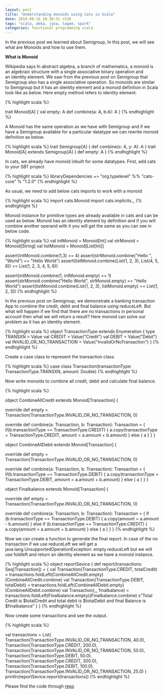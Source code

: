 ```yaml
---
layout: post
title: "Understanding monoids using Cats in Scala"
date: 2018-09-16 18:30:51 +530
tags: "scala, akka, java, lagom, spark"
categories: functional programming scala
---
```


In the previous post we learned about Semigroup, In this post, we will see what are Monoids and how to use them.

**What is Monoid**

Wikipedia says In abstract algebra, a branch of mathematics, a monoid is an algebraic structure with a single associative binary operation and an identity element. We saw from the previous post on Semigroup that Semigroup also has a single associative operation. So monoids are similar to Semigroup but it has an identity element and a monoid definition in Scala look like as below. Here empty method refers to identity element.

{% highlight scala %}

trait Monoid[A]
{
  val empty: A
  def combine(a: A, b:A): A
}
{% endhighlight %}


A Monoid has the same operation as we have with Semigroup and if we have a Semigroup available for a particular datatype we can rewrite monoid definition as below.

{% highlight scala %}
trait Semigroup[A] {
  def combine(x: A, y: A): A
}
trait Monoid[A] extends Semigroup[A] {
  def empty: A
}
{% endhighlight %}

In cats, we already have monoid inbuilt for some datatypes. First, add cats to your SBT project.

{% highlight scala %}
libraryDependencies += "org.typelevel" %% "cats-core" % "1.2.0"
{% endhighlight %}

As usual, we need to add below cats imports to work with a monoid

{% highlight scala %}
import cats.Monoid
import cats.implicits._
{% endhighlight %}

Monoid instance for primitive types are already available in cats and can be used as below. Monoid has an identity element by definition and if you will combine another operand with it you will get the same as you can see in below code.

{% highlight scala %}
val intMonoid = Monoid[Int]
val strMonoid = Monoid[String]
val listMonoid = Monoid[List[Int]]

assert(intMonoid.combine(1,3) == 4)
assert(strMonoid.combine("Hello ", "World") == "Hello World")
assert(listMonoid.combine(List(1, 2, 3), List(4, 5, 6)) == List(1, 2, 3, 4, 5, 6))
 
assert(intMonoid.combine(1, intMonoid.empty) == 1)
assert(strMonoid.combine("Hello World", strMonoid.empty) == "Hello World")
assert(listMonoid.combine(List(1, 2, 3), listMonoid.empty) == List(1, 2, 3))
{% endhighlight %}
 
In the previous post on Semigroup, we demonstrate a banking transaction App to combine the credit, debit and final balance using reduceLeft. But what will happen if we find that there are no transactions in personal account then what we will return a result? Here monoid can solve our problem as it has an identity element.

{% highlight scala %}
object TransactionType extends Enumeration {
  type TRANSXN = Value
  val CREDIT = Value("Credit")
  val DEBIT = Value("Debit")
  val INVALID_OR_NO_TRANSACTION = Value("InvalidOrNoTransaction")
}
{% endhighlight %}

Create a case class to represent the transaction class.

{% highlight scala %}
case class Transaction(transactionType: TransactionType.TRANSXN, amount: Double)
{% endhighlight %}

Now write monoids to combine all credit, debit and calculate final balance.

{% highlight scala %}

object CombineAllCredit extends Monoid[Transaction] {

  override def empty = Transaction(TransactionType.INVALID_OR_NO_TRANSACTION, 0)  

   override def combine(a: Transaction, b: Transaction): Transaction = {
    if(b.transactionType == TransactionType.CREDIT) 
    {
      a.copy(transactionType = TransactionType.CREDIT, amount = a.amount + b.amount)
    } else {
      a
    }
  }
}

object CombineAllDebit extends Monoid[Transaction] {

  override def empty = Transaction(TransactionType.INVALID_OR_NO_TRANSACTION, 0)  

  override def combine(a: Transaction, b: Transaction): Transaction = {
    if(b.transactionType == TransactionType.DEBIT) 
    {
      a.copy(transactionType = TransactionType.DEBIT, amount = a.amount + b.amount)
    } else {
      a
    }
  }
}

object Finalbalance extends Monoid[Transaction] {

  override def empty = Transaction(TransactionType.INVALID_OR_NO_TRANSACTION, 0)  

  override def combine(a: Transaction, b: Transaction): Transaction = {
    if (b.transactionType == TransactionType.DEBIT) {
      a.copy(amount = a.amount - b.amount)
    }
    else if (b.transactionType == TransactionType.CREDIT) {
      a.copy(amount = a.amount + b.amount)
    } else {
      a
    }
  }
}
{% endhighlight %}

Now we can create a function to generate the final report. In case of the no transaction if we use reduceLeft we will get a java.lang.UnsupportedOperationException: empty.reduceLeft but we will use foldleft and return an identity element as we have a monoid instance.

{% highlight scala %}
object reportSevice {
  def report(transactions: Seq[Transaction]) = {
    val Transaction(TransactionType.CREDIT, totalCredit) = transactions.foldLeft(CombineAllCredit.empty)(CombineAllCredit.combine)
    val Transaction(TransactionType.DEBIT, totalDebit)  =  transactions.foldLeft(CombineAllDebit.empty)(CombineAllDebit.combine)
    val Transaction(_, finalbalance) = transactions.foldLeft(Finalbalance.empty)(Finalbalance.combine)
    s"Total Credit is $totalCredit and total debit is $totalDebit and final Balance is $finalbalance"
  }
}
{% endhighlight %}

Now create some transactions and see the output.

{% highlight scala %}

val transactions = List(
  Transaction(TransactionType.INVALID_OR_NO_TRANSACTION, 40.0),
  Transaction(TransactionType.CREDIT, 200.0),
  Transaction(TransactionType.INVALID_OR_NO_TRANSACTION, 50.0),
  Transaction(TransactionType.DEBIT, 50.0),
  Transaction(TransactionType.CREDIT, 300.0),
  Transaction(TransactionType.DEBIT, 100.0),
  Transaction(TransactionType.INVALID_OR_NO_TRANSACTION, 25.0)
)
 println(reportSevice.report(transactions))
 {% endhighlight %}

Please find the code through [repo](https://github.com/scalamill/cats-in-practice/blob/master/src/main/scala/com/scalamill/meow/Monoid.scala)
